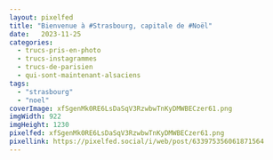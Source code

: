 ```yaml
---
layout: pixelfed
title: "Bienvenue à #Strasbourg, capitale de #Noël"
date:   2023-11-25
categories: 
  - trucs-pris-en-photo
  - trucs-instagrammes
  - trucs-de-parisien
  - qui-sont-maintenant-alsaciens
tags: 
  - "strasbourg"
  - "noel"
coverImage: xfSgenMk0RE6LsDaSqV3RzwbwTnKyDMWBECzer61.png
imgWidth: 922
imgHeight: 1230
pixelfed: xfSgenMk0RE6LsDaSqV3RzwbwTnKyDMWBECzer61.png
pixellink: https://pixelfed.social/i/web/post/633975356061871564
---
```

